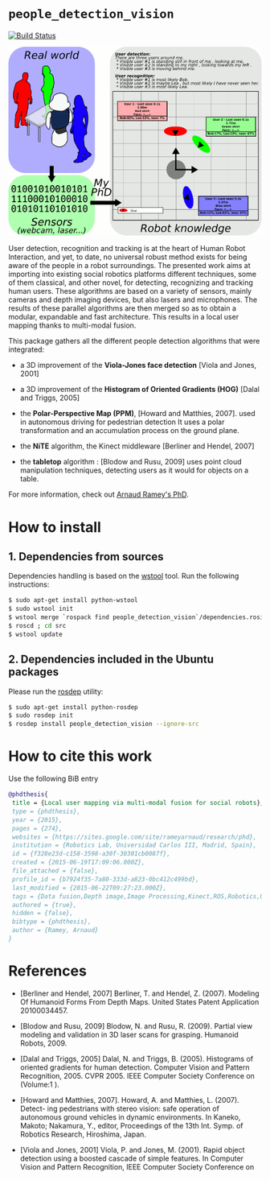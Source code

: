 # `people_detection_vision`

[![Build Status](https://travis-ci.org/UC3MSocialRobots/people_detection_vision.svg)](https://travis-ci.org/UC3MSocialRobots/people_detection_vision)

![foo](doc/divulgacion.png)

User detection, recognition and tracking is at the heart of Human Robot
Interaction, and yet, to date, no universal robust method exists for being
aware of the people in a robot surroundings. The presented work aims at
importing into existing social robotics platforms different techniques, some
of them classical, and other novel, for detecting, recognizing and tracking
human users. These algorithms are based on a variety of sensors, mainly
cameras and depth imaging devices, but also lasers and microphones. The
results of these parallel algorithms are then merged so as to obtain a
modular, expandable and fast architecture. This results in a local user
mapping thanks to multi-modal fusion.

This package gathers all the different people detection algorithms that were integrated:

* a 3D improvement of the **Viola-Jones face detection**
[Viola and Jones, 2001]

* a 3D improvement of the **Histogram of Oriented Gradients (HOG)**
[Dalal and Triggs, 2005]

* the **Polar-Perspective Map (PPM)**,
[Howard and Matthies, 2007].
used in autonomous driving for
pedestrian detection
It uses a polar transformation and an accumulation process on the ground plane.

* the **NiTE** algorithm, the Kinect middleware
[Berliner and Hendel, 2007]

* the **tabletop** algorithm :
[Blodow and Rusu, 2009]
uses point cloud manipulation techniques, detecting users as
it would for objects on a table.

For more information, check out
[Arnaud Ramey's PhD](https://sites.google.com/site/rameyarnaud/research/phd).

How to install
==============

## 1. Dependencies from sources

Dependencies handling is based on the [wstool](http://wiki.ros.org/wstool) tool.
Run the following instructions:

```bash
$ sudo apt-get install python-wstool
$ sudo wstool init
$ wstool merge `rospack find people_detection_vision`/dependencies.rosinstall
$ roscd ; cd src
$ wstool update
```

## 2. Dependencies included in the Ubuntu packages

Please run the [rosdep](http://docs.ros.org/independent/api/rosdep/html/) utility:

```bash
$ sudo apt-get install python-rosdep
$ sudo rosdep init
$ rosdep install people_detection_vision --ignore-src
```

How to cite this work
=====================

Use the following BiB entry

```bib
@phdthesis{
 title = {Local user mapping via multi-modal fusion for social robots},
 type = {phdthesis},
 year = {2015},
 pages = {274},
 websites = {https://sites.google.com/site/rameyarnaud/research/phd},
 institution = {Robotics Lab, Universidad Carlos III, Madrid, Spain},
 id = {f328e23d-c158-3598-a30f-30301cb0087f},
 created = {2015-06-19T17:09:06.000Z},
 file_attached = {false},
 profile_id = {b7924f35-7a80-333d-a823-0bc412c499bd},
 last_modified = {2015-06-22T09:27:23.000Z},
 tags = {Data fusion,Depth image,Image Processing,Kinect,ROS,Robotics,User Awareness},
 authored = {true},
 hidden = {false},
 bibtype = {phdthesis},
 author = {Ramey, Arnaud}
}
```

References
==========

* [Berliner and Hendel, 2007]
Berliner, T. and Hendel, Z. (2007). Modeling Of Humanoid Forms From Depth
Maps. United States Patent Application 20100034457.

* [Blodow and Rusu, 2009]
Blodow, N. and Rusu, R. (2009). Partial view modeling and validation in 3D
laser scans for grasping. Humanoid Robots, 2009.

* [Dalal and Triggs, 2005]
Dalal, N. and Triggs, B. (2005). Histograms of
oriented gradients for human detection. Computer Vision and Pattern
Recognition, 2005. CVPR 2005. IEEE Computer Society Conference on
(Volume:1 ).

* [Howard and Matthies, 2007].
Howard, A. and Matthies, L. (2007). Detect- ing pedestrians with stereo
vision: safe operation of autonomous ground vehicles in dynamic
environments. In Kaneko, Makoto; Nakamura, Y., editor, Proceedings of the
13th Int. Symp. of Robotics Research, Hiroshima, Japan.

* [Viola and Jones, 2001]
Viola, P. and Jones, M. (2001). Rapid object detection using a boosted
cascade of simple features. In Computer Vision and Pattern Recognition, IEEE
Computer Society Conference on
